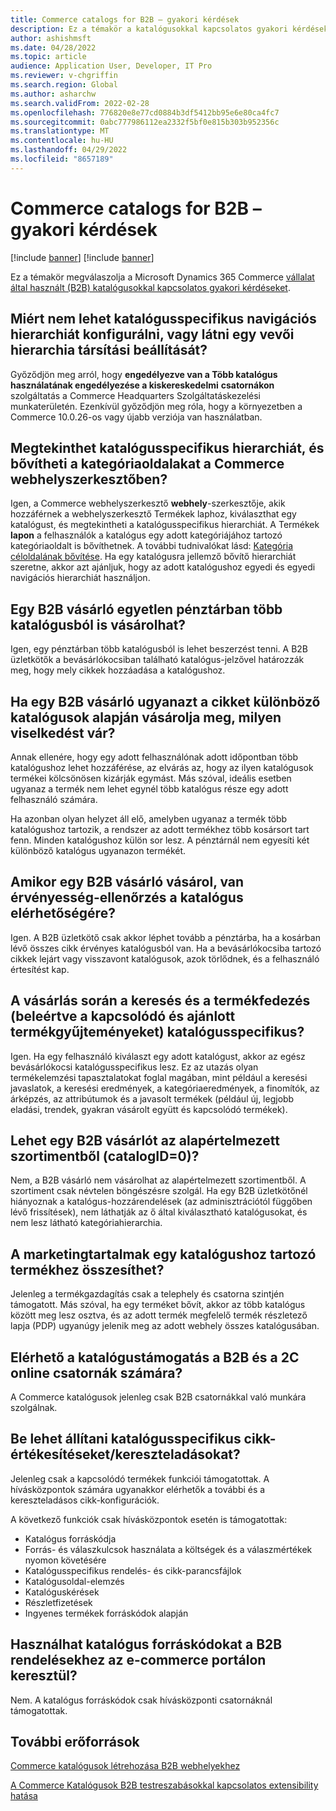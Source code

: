 ```yaml
---
title: Commerce catalogs for B2B – gyakori kérdések
description: Ez a témakör a katalógusokkal kapcsolatos gyakori kérdésekre ad Microsoft Dynamics 365 Commerce választ.
author: ashishmsft
ms.date: 04/28/2022
ms.topic: article
audience: Application User, Developer, IT Pro
ms.reviewer: v-chgriffin
ms.search.region: Global
ms.author: asharchw
ms.search.validFrom: 2022-02-28
ms.openlocfilehash: 776820e8e77cd0884b3df5412bb95e6e80ca4fc7
ms.sourcegitcommit: 0abc777986112ea2332f5bf0e815b303b952356c
ms.translationtype: MT
ms.contentlocale: hu-HU
ms.lasthandoff: 04/29/2022
ms.locfileid: "8657189"
---
```

# <a name="commerce-catalogs-for-b2b-faq"></a>Commerce catalogs for B2B – gyakori kérdések

[!include [banner](includes/banner.md)]
[!include [banner](includes/preview-banner.md)]

Ez a témakör megválaszolja a Microsoft Dynamics 365 Commerce [vállalat által használt (B2B) katalógusokkal kapcsolatos gyakori kérdéseket](catalogs-b2b-sites.md).

## <a name="why-cant-i-configure-a-catalog-specific-navigation-hierarchy-or-see-an-option-to-associate-a-customer-hierarchy"></a>Miért nem lehet katalógusspecifikus navigációs hierarchiát konfigurálni, vagy látni egy vevői hierarchia társítási beállítását?

Győződjön meg arról, hogy **engedélyezve van a Több katalógus használatának engedélyezése a kiskereskedelmi** **csatornákon** szolgáltatás a Commerce Headquarters Szolgáltatáskezelési munkaterületén. Ezenkívül győződjön meg róla, hogy a környezetben a Commerce 10.0.26-os vagy újabb verziója van használatban.

## <a name="can-i-view-the-catalog-specific-hierarchy-and-enrich-category-pages-in-commerce-site-builder"></a>Megtekinthet katalógusspecifikus hierarchiát, és bővítheti a kategóriaoldalakat a Commerce webhelyszerkesztőben?

Igen, a Commerce webhelyszerkesztő **webhely**-szerkesztője, akik hozzáférnek a webhelyszerkesztő Termékek laphoz, kiválaszthat egy katalógust, és megtekintheti a katalógusspecifikus hierarchiát. A Termékek **lapon** a felhasználók a katalógus egy adott kategóriájához tartozó kategóriaoldalt is bővíthetnek. A további tudnivalókat lásd: [Kategória céloldalának bővítése](enrich-category-page.md). Ha egy katalógusra jellemző bővítő hierarchiát szeretne, akkor azt ajánljuk, hogy az adott katalógushoz egyedi és egyedi navigációs hierarchiát használjon.

## <a name="can-a-b2b-shopper-purchase-from-multiple-catalogs-in-a-single-checkout"></a>Egy B2B vásárló egyetlen pénztárban több katalógusból is vásárolhat?

Igen, egy pénztárban több katalógusból is lehet beszerzést tenni. A B2B üzletkötők a bevásárlókocsiban található katalógus-jelzővel határozzák meg, hogy mely cikkek hozzáadása a katalógushoz.

## <a name="if-a-b2b-shopper-purchases-the-same-item-from-different-catalogs-what-is-the-expected-behavior"></a>Ha egy B2B vásárló ugyanazt a cikket különböző katalógusok alapján vásárolja meg, milyen viselkedést vár?

Annak ellenére, hogy egy adott felhasználónak adott időpontban több katalógushoz lehet hozzáférése, az elvárás az, hogy az ilyen katalógusok termékei kölcsönösen kizárják egymást. Más szóval, ideális esetben ugyanaz a termék nem lehet egynél több katalógus része egy adott felhasználó számára.

Ha azonban olyan helyzet áll elő, amelyben ugyanaz a termék több katalógushoz tartozik, a rendszer az adott termékhez több kosársort tart fenn. Minden katalógushoz külön sor lesz. A pénztárnál nem egyesíti két különböző katalógus ugyanazon termékét.

## <a name="when-a-b2b-shopper-is-shopping-is-there-any-validation-for-catalog-availability"></a>Amikor egy B2B vásárló vásárol, van érvényesség-ellenőrzés a katalógus elérhetőségére?

Igen. A B2B üzletkötő csak akkor léphet tovább a pénztárba, ha a kosárban lévő összes cikk érvényes katalógusból van. Ha a bevásárlókocsiba tartozó cikkek lejárt vagy visszavont katalógusok, azok törlődnek, és a felhasználó értesítést kap.

## <a name="during-the-shopping-experience-are-search-and-product-discovery-including-related-and-recommended-product-collections-catalog-specific"></a>A vásárlás során a keresés és a termékfedezés (beleértve a kapcsolódó és ajánlott termékgyűjteményeket) katalógusspecifikus?

Igen. Ha egy felhasználó kiválaszt egy adott katalógust, akkor az egész bevásárlókocsi katalógusspecifikus lesz. Ez az utazás olyan termékelemzési tapasztalatokat foglal magában, mint például a keresési javaslatok, a keresési eredmények, a kategóriaeredmények, a finomítók, az árképzés, az attribútumok és a javasolt termékek (például új, legjobb eladási, trendek, gyakran vásárolt együtt és kapcsolódó termékek).

## <a name="can-a-b2b-shopper-purchase-from-the-default-assortment-catalogid0"></a>Lehet egy B2B vásárlót az alapértelmezett szortimentből (catalogID=0)?

Nem, a B2B vásárló nem vásárolhat az alapértelmezett szortimentből. A szortiment csak névtelen böngészésre szolgál. Ha egy B2B üzletkötőnél hiányoznak a katalógus-hozzárendelések (az adminisztrációtól függőben lévő frissítések), nem láthatják az ő által kiválasztható katalógusokat, és nem lesz látható kategóriahierarchia.

## <a name="can-marketing-content-be-curated-for-a-product-that-is-specific-to-a-catalog"></a>A marketingtartalmak egy katalógushoz tartozó termékhez összesíthet?

Jelenleg a termékgazdagítás csak a telephely és csatorna szintjén támogatott. Más szóval, ha egy terméket bővít, akkor az több katalógus között meg lesz osztva, és az adott termék megfelelő termék részletező lapja (PDP) ugyanúgy jelenik meg az adott webhely összes katalógusában.

## <a name="is-catalog-support-available-for-both-b2b-and-business-to-consumer-b2c-online-channels"></a>Elérhető a katalógustámogatás a B2B és a 2C online csatornák számára?

A Commerce katalógusok jelenleg csak B2B csatornákkal való munkára szolgálnak.

## <a name="can-we-set-up-catalog-specific-upsellcross-sell-items"></a>Be lehet állítani katalógusspecifikus cikk-értékesítéseket/kereszteladásokat?

Jelenleg csak a kapcsolódó termékek funkciói támogatottak. A hívásközpontok számára ugyanakkor elérhetők a további és a kereszteladásos cikk-konfigurációk.

A következő funkciók csak hívásközpontok esetén is támogatottak:

- Katalógus forráskódja
- Forrás- és válaszkulcsok használata a költségek és a válaszmértékek nyomon követésére
- Katalógusspecifikus rendelés- és cikk-parancsfájlok
- Katalógusoldal-elemzés
- Katalóguskérések
- Részletfizetések
- Ingyenes termékek forráskódok alapján

## <a name="can-we-use-catalog-source-codes-for-b2b-orders-through-the-e-commerce-portal"></a>Használhat katalógus forráskódokat a B2B rendelésekhez az e-commerce portálon keresztül?

Nem. A katalógus forráskódok csak hívásközponti csatornáknál támogatottak.

## <a name="additional-resources"></a>További erőforrások

[Commerce katalógusok létrehozása B2B webhelyekhez](catalogs-b2b-sites.md)

[A Commerce Katalógusok B2B testreszabásokkal kapcsolatos extensibility hatása](catalogs-b2b-sites-dev.md)
